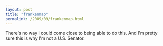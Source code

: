 ```yaml
---
layout: post
title: "frankenmap"
permalink: /2009/09/frankenmap.html
---
```


<p>There's no way I could come close to being able to do this.  And I'm pretty sure this is why I'm not a U.S. Senator.</p>

<p><object width="425" height="344"><param name="movie" value="http://www.youtube.com/v/h0-FYyuvrRk&amp;color1=0xb1b1b1&amp;color2=0xcfcfcf&amp;hl=en&amp;feature=player_embedded&amp;fs=1"></param><param name="allowFullScreen" value="true"></param><param name="allowScriptAccess" value="always"></param><embed src="https://www.youtube.com/v/h0-FYyuvrRk&amp;color1=0xb1b1b1&amp;color2=0xcfcfcf&amp;hl=en&amp;feature=player_embedded&amp;fs=1" type="application/x-shockwave-flash" allowfullscreen="true" allowScriptAccess="always" width="425" height="344"></embed></object></p>



